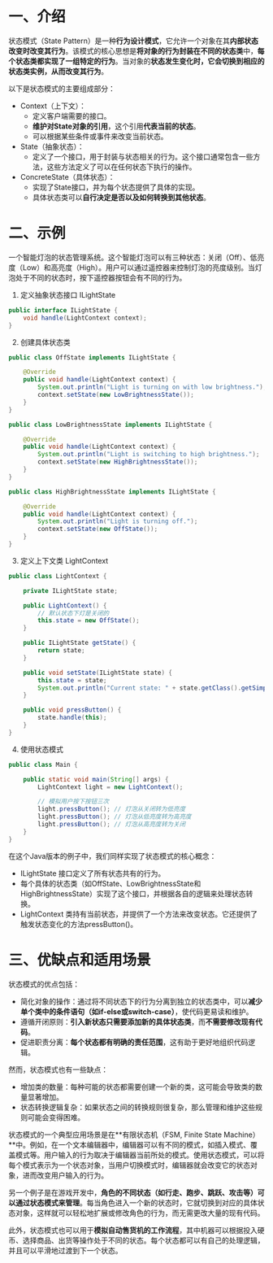 # 一、介绍

状态模式（State Pattern）是一种**行为设计模式**，它允许一个对象在其**内部状态改变时改变其行为**。该模式的核心思想是**将对象的行为封装在不同的状态类**中，**每个状态类都实现了一组特定的行为**。当对象的**状态发生变化时，它会切换到相应的状态类实例，从而改变其行为**。

以下是状态模式的主要组成部分：

- Context（上下文）：
  - 定义客户端需要的接口。
  - **维护对State对象的引用**，这个引用**代表当前的状态**。
  - 可以根据某些条件或事件来改变当前状态。
- State（抽象状态）：
  - 定义了一个接口，用于封装与状态相关的行为。这个接口通常包含一些方法，这些方法定义了可以在任何状态下执行的操作。
- ConcreteState（具体状态）：
  - 实现了State接口，并为每个状态提供了具体的实现。
  - 具体状态类可以**自行决定是否以及如何转换到其他状态**。

# 二、示例

一个智能灯泡的状态管理系统。这个智能灯泡可以有三种状态：关闭（Off）、低亮度（Low）和高亮度（High）。用户可以通过遥控器来控制灯泡的亮度级别。当灯泡处于不同的状态时，按下遥控器按钮会有不同的行为。

1. 定义抽象状态接口 ILightState

```java
public interface ILightState {
    void handle(LightContext context);
}
```

2. 创建具体状态类

```java
public class OffState implements ILightState {

    @Override
    public void handle(LightContext context) {
        System.out.println("Light is turning on with low brightness.");
        context.setState(new LowBrightnessState());
    }
}

public class LowBrightnessState implements ILightState {

    @Override
    public void handle(LightContext context) {
        System.out.println("Light is switching to high brightness.");
        context.setState(new HighBrightnessState());
    }
}

public class HighBrightnessState implements ILightState {

    @Override
    public void handle(LightContext context) {
        System.out.println("Light is turning off.");
        context.setState(new OffState());
    }
}
```

3. 定义上下文类 LightContext

```java
public class LightContext {

    private ILightState state;

    public LightContext() {
        // 默认状态下灯是关闭的
        this.state = new OffState();
    }

    public ILightState getState() {
        return state;
    }

    public void setState(ILightState state) {
        this.state = state;
        System.out.println("Current state: " + state.getClass().getSimpleName());
    }

    public void pressButton() {
        state.handle(this);
    }
}
```

4. 使用状态模式

```java
public class Main {

    public static void main(String[] args) {
        LightContext light = new LightContext();

        // 模拟用户按下按钮三次
        light.pressButton(); // 灯泡从关闭转为低亮度
        light.pressButton(); // 灯泡从低亮度转为高亮度
        light.pressButton(); // 灯泡从高亮度转为关闭
    }
}
```

在这个Java版本的例子中，我们同样实现了状态模式的核心概念：

- ILightState 接口定义了所有状态共有的行为。
- 每个具体的状态类（如OffState、LowBrightnessState和HighBrightnessState）实现了这个接口，并根据各自的逻辑来处理状态转换。
- LightContext 类持有当前状态，并提供了一个方法来改变状态。它还提供了触发状态变化的方法pressButton()。

# 三、优缺点和适用场景

状态模式的优点包括：

- 简化对象的操作：通过将不同状态下的行为分离到独立的状态类中，可以**减少单个类中的条件语句（如if-else或switch-case）**，使代码更易读和维护。
- 遵循开闭原则：**引入新状态只需要添加新的具体状态类**，而**不需要修改现有代码**。
- 促进职责分离：**每个状态都有明确的责任范围**，这有助于更好地组织代码逻辑。

然而，状态模式也有一些缺点：

- 增加类的数量：每种可能的状态都需要创建一个新的类，这可能会导致类的数量显著增加。
- 状态转换逻辑复杂：如果状态之间的转换规则很复杂，那么管理和维护这些规则可能会变得困难。

状态模式的一个典型应用场景是在**有限状态机（FSM, Finite State Machine）**中。例如，在一个文本编辑器中，编辑器可以有不同的模式，如插入模式、覆盖模式等。用户输入的行为取决于编辑器当前所处的模式。使用状态模式，可以将每个模式表示为一个状态对象，当用户切换模式时，编辑器就会改变它的状态对象，进而改变用户输入的行为。

另一个例子是在游戏开发中，**角色的不同状态（如行走、跑步、跳跃、攻击等）可以通过状态模式来管理**。每当角色进入一个新的状态时，它就切换到对应的具体状态对象，这样就可以轻松地扩展或修改角色的行为，而无需更改大量的现有代码。

此外，状态模式也可以用于**模拟自动售货机的工作流程**，其中机器可以根据投入硬币、选择商品、出货等操作处于不同的状态。每个状态都可以有自己的处理逻辑，并且可以平滑地过渡到下一个状态。
